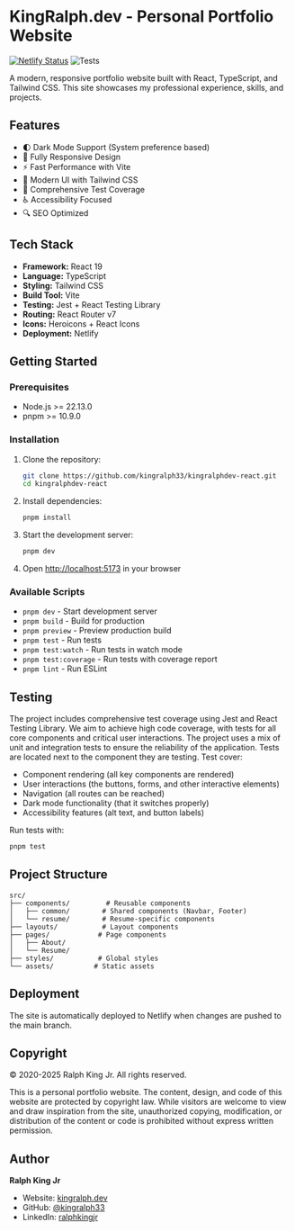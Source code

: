 # KingRalph.dev - Personal Portfolio Website

[![Netlify Status](https://api.netlify.com/api/v1/badges/986f586a-2b5f-45d3-ab7d-7876363a41a6/deploy-status)](https://app.netlify.com/sites/mystifying-easley-c1f16f/deploys)
![Tests](https://github.com/kingralph33/kingralphdev-react/actions/workflows/test.yml/badge.svg)

A modern, responsive portfolio website built with React, TypeScript, and Tailwind CSS. This site showcases my professional experience, skills, and projects.

## Features

- 🌓 Dark Mode Support (System preference based)
- 📱 Fully Responsive Design
- ⚡ Fast Performance with Vite
- 🎨 Modern UI with Tailwind CSS
- 🧪 Comprehensive Test Coverage
- ♿ Accessibility Focused
- 🔍 SEO Optimized

## Tech Stack

- **Framework:** React 19
- **Language:** TypeScript
- **Styling:** Tailwind CSS
- **Build Tool:** Vite
- **Testing:** Jest + React Testing Library
- **Routing:** React Router v7
- **Icons:** Heroicons + React Icons
- **Deployment:** Netlify

## Getting Started

### Prerequisites

- Node.js >= 22.13.0
- pnpm >= 10.9.0

### Installation

1. Clone the repository:

   ```bash
   git clone https://github.com/kingralph33/kingralphdev-react.git
   cd kingralphdev-react
   ```

2. Install dependencies:

   ```bash
   pnpm install
   ```

3. Start the development server:

   ```bash
   pnpm dev
   ```

4. Open [http://localhost:5173](http://localhost:5173) in your browser

### Available Scripts

- `pnpm dev` - Start development server
- `pnpm build` - Build for production
- `pnpm preview` - Preview production build
- `pnpm test` - Run tests
- `pnpm test:watch` - Run tests in watch mode
- `pnpm test:coverage` - Run tests with coverage report
- `pnpm lint` - Run ESLint

## Testing

The project includes comprehensive test coverage using Jest and React Testing Library. We aim to achieve high code coverage, with tests for all core components and critical user interactions. The project uses a mix of unit and integration tests to ensure the reliability of the application. Tests are located next to the component they are testing. Test cover:

- Component rendering (all key components are rendered)
- User interactions (the buttons, forms, and other interactive elements)
- Navigation (all routes can be reached)
- Dark mode functionality (that it switches properly)
- Accessibility features (alt text, and button labels)

Run tests with:

```bash
pnpm test
```

## Project Structure

```
src/
├── components/         # Reusable components
│   ├── common/        # Shared components (Navbar, Footer)
│   └── resume/        # Resume-specific components
├── layouts/           # Layout components
├── pages/            # Page components
│   ├── About/
│   └── Resume/
├── styles/           # Global styles
└── assets/          # Static assets
```

## Deployment

The site is automatically deployed to Netlify when changes are pushed to the main branch.

## Copyright

© 2020-2025 Ralph King Jr. All rights reserved.

This is a personal portfolio website. The content, design, and code of this website are protected by copyright law. While visitors are welcome to view and draw inspiration from the site, unauthorized copying, modification, or distribution of the content or code is prohibited without express written permission.

## Author

**Ralph King Jr**

- Website: [kingralph.dev](https://kingralph.dev)
- GitHub: [@kingralph33](https://github.com/kingralph33)
- LinkedIn: [ralphkingjr](https://www.linkedin.com/in/ralphkingjr/)

